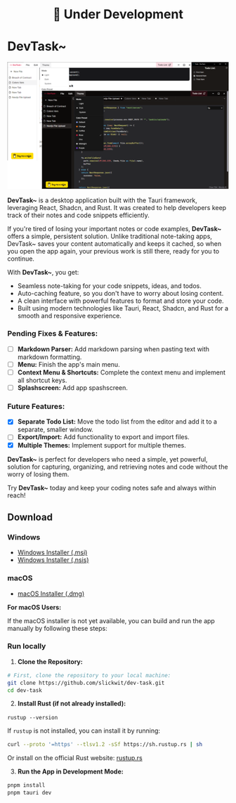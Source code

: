 <div align="center">

# 🚧 Under Development

</div>

# DevTask~

<div align="center">

![Example image](example.png)

</div>

**DevTask~** is a desktop application built with the Tauri framework, leveraging React, Shadcn, and Rust. It was created to help developers keep track of their notes and code snippets efficiently.

If you're tired of losing your important notes or code examples, **DevTask~** offers a simple, persistent solution. Unlike traditional note-taking apps, DevTask~ saves your content automatically and keeps it cached, so when you open the app again, your previous work is still there, ready for you to continue.

With **DevTask~**, you get:

- Seamless note-taking for your code snippets, ideas, and todos.
- Auto-caching feature, so you don't have to worry about losing content.
- A clean interface with powerful features to format and store your code.
- Built using modern technologies like Tauri, React, Shadcn, and Rust for a smooth and responsive experience.

### Pending Fixes & Features:

- [ ] **Markdown Parser:** Add markdown parsing when pasting text with markdown formatting.
- [ ] **Menu:** Finish the app's main menu.
- [ ] **Context Menu & Shortcuts:** Complete the context menu and implement all shortcut keys.
- [ ] **Splashscreen:** Add app spashscreen.

### Future Features:

- [x] **Separate Todo List:** Move the todo list from the editor and add it to a separate, smaller window.
- [ ] **Export/Import:** Add functionality to export and import files.
- [x] **Multiple Themes:** Implement support for multiple themes.

**DevTask~** is perfect for developers who need a simple, yet powerful, solution for capturing, organizing, and retrieving notes and code without the worry of losing them.

Try **DevTask~** today and keep your coding notes safe and always within reach!

## Download

### Windows

- [Windows Installer (.msi)](./releases/download/windows/v0.5.0/dev-task_0.5.0_x64_en-US.msi)
- [Windows Installer (.nsis)](./releases/download/windows/v0.5.0/dev-task_0.5.0_x64-setup.exe)

### macOS

- [macOS Installer (.dmg)](./releases/download/macos/dev-task_0.5.0_x64.dmg)

**For macOS Users:**

If the macOS installer is not yet available, you can build and run the app manually by following these steps:

### Run locally

1. **Clone the Repository:**

```bash
# First, clone the repository to your local machine:
git clone https://github.com/slickwit/dev-task.git
cd dev-task
```

2. **Install Rust (if not already installed):**

`rustup --version`

If `rustup` is not installed, you can install it by running:

```bash
curl --proto '=https' --tlsv1.2 -sSf https://sh.rustup.rs | sh
```

Or install on the official Rust website: [rustup.rs](https://rustup.rs/)

3. **Run the App in Development Mode:**

```bash
pnpm install
pnpm tauri dev
```

